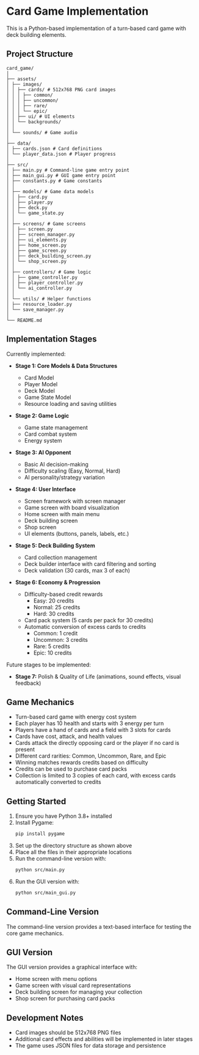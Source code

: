 # Card Game Implementation

This is a Python-based implementation of a turn-based card game with deck building elements.

## Project Structure

```
card_game/
│
├── assets/
│ ├── images/
│ │ ├── cards/ # 512x768 PNG card images
│ │ │ ├── common/
│ │ │ ├── uncommon/
│ │ │ ├── rare/
│ │ │ └── epic/
│ │ ├── ui/ # UI elements
│ │ └── backgrounds/
│ │
│ └── sounds/ # Game audio
│
├── data/
│ ├── cards.json # Card definitions
│ └── player_data.json # Player progress
│
├── src/
│ ├── main.py # Command-line game entry point
│ ├── main_gui.py # GUI game entry point
│ ├── constants.py # Game constants
│ │
│ ├── models/ # Game data models
│ │ ├── card.py
│ │ ├── player.py
│ │ ├── deck.py
│ │ └── game_state.py
│ │
│ ├── screens/ # Game screens
│ │ ├── screen.py
│ │ ├── screen_manager.py
│ │ ├── ui_elements.py
│ │ ├── home_screen.py
│ │ ├── game_screen.py
│ │ ├── deck_building_screen.py
│ │ └── shop_screen.py
│ │
│ ├── controllers/ # Game logic
│ │ ├── game_controller.py
│ │ ├── player_controller.py
│ │ └── ai_controller.py
│ │
│ └── utils/ # Helper functions
│ ├── resource_loader.py
│ └── save_manager.py
│
└── README.md
```

## Implementation Stages

Currently implemented:

- **Stage 1: Core Models & Data Structures**
  - Card Model
  - Player Model
  - Deck Model
  - Game State Model
  - Resource loading and saving utilities

- **Stage 2: Game Logic**
  - Game state management
  - Card combat system
  - Energy system

- **Stage 3: AI Opponent**
  - Basic AI decision-making
  - Difficulty scaling (Easy, Normal, Hard)
  - AI personality/strategy variation

- **Stage 4: User Interface**
  - Screen framework with screen manager
  - Game screen with board visualization
  - Home screen with main menu
  - Deck building screen
  - Shop screen
  - UI elements (buttons, panels, labels, etc.)

- **Stage 5: Deck Building System**
  - Card collection management
  - Deck builder interface with card filtering and sorting
  - Deck validation (30 cards, max 3 of each)

- **Stage 6: Economy & Progression**
  - Difficulty-based credit rewards
    - Easy: 20 credits
    - Normal: 25 credits 
    - Hard: 30 credits
  - Card pack system (5 cards per pack for 30 credits)
  - Automatic conversion of excess cards to credits
    - Common: 1 credit
    - Uncommon: 3 credits
    - Rare: 5 credits
    - Epic: 10 credits

Future stages to be implemented:

- **Stage 7:** Polish & Quality of Life (animations, sound effects, visual feedback)

## Game Mechanics

- Turn-based card game with energy cost system
- Each player has 10 health and starts with 3 energy per turn
- Players have a hand of cards and a field with 3 slots for cards
- Cards have cost, attack, and health values
- Cards attack the directly opposing card or the player if no card is present
- Different card rarities: Common, Uncommon, Rare, and Epic
- Winning matches rewards credits based on difficulty
- Credits can be used to purchase card packs
- Collection is limited to 3 copies of each card, with excess cards automatically converted to credits

## Getting Started

1. Ensure you have Python 3.8+ installed
2. Install Pygame:
   ```bash
   pip install pygame
   ```
3. Set up the directory structure as shown above
4. Place all the files in their appropriate locations
5. Run the command-line version with:
   ```bash
   python src/main.py
   ```
6. Run the GUI version with:
   ```bash
   python src/main_gui.py
   ```

## Command-Line Version

The command-line version provides a text-based interface for testing the core game mechanics.

## GUI Version

The GUI version provides a graphical interface with:
- Home screen with menu options
- Game screen with visual card representations
- Deck building screen for managing your collection
- Shop screen for purchasing card packs

## Development Notes

- Card images should be 512x768 PNG files
- Additional card effects and abilities will be implemented in later stages
- The game uses JSON files for data storage and persistence